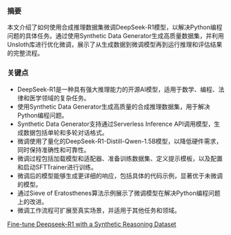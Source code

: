 
### 摘要  

本文介绍了如何使用合成推理数据集微调DeepSeek-R1模型，以解决Python编程问题的具体任务。通过使用Synthetic Data Generator生成高质量数据集，并利用Unsloth库进行优化微调，展示了从生成数据到微调模型再到运行推理和评估结果的完整流程。

### 关键点  

- DeepSeek-R1是一种具有强大推理能力的开源AI模型，适用于数学、编程、法律和医学领域的复杂任务。  
- 使用Synthetic Data Generator生成高质量的合成推理数据集，用于解决Python编程问题。  
- Synthetic Data Generator支持通过Serverless Inference API调用模型，生成数据包括单轮和多轮对话格式。  
- 微调使用了量化的DeepSeek-R1-Distill-Qwen-1.5B模型，以降低硬件需求，同时保持准确性和可靠性。  
- 微调过程包括加载模型和适配器、准备训练数据集、定义提示模板，以及配置和启动SFTTrainer进行训练。  
- 微调后的模型能够生成更详细的响应，包括具体的代码示例，显著优于未微调的模型。  
- 通过Sieve of Eratosthenes算法示例展示了微调模型在解决Python编程问题上的改进。  
- 微调工作流程可扩展至真实场景，并适用于其他任务和领域。

[Fine-tune Deepseek-R1 with a Synthetic Reasoning Dataset](https://huggingface.co/blog/sdiazlor/fine-tune-deepseek-with-a-synthetic-reasoning-data)
